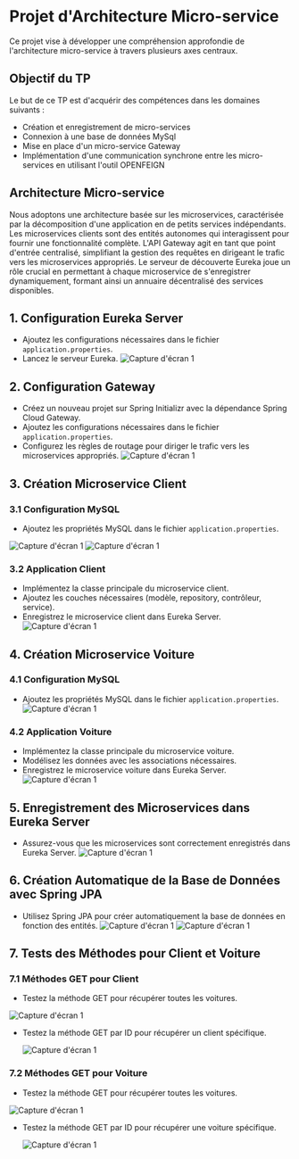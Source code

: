 # Projet d'Architecture Micro-service

Ce projet vise à développer une compréhension approfondie de l'architecture micro-service à travers plusieurs axes centraux.

## Objectif du TP

Le but de ce TP est d'acquérir des compétences dans les domaines suivants :
- Création et enregistrement de micro-services
- Connexion à une base de données MySql
- Mise en place d'un micro-service Gateway
- Implémentation d'une communication synchrone entre les micro-services en utilisant l'outil OPENFEIGN

## Architecture Micro-service

Nous adoptons une architecture basée sur les microservices, caractérisée par la décomposition d'une application en de petits services indépendants. Les microservices clients sont des entités autonomes qui interagissent pour fournir une fonctionnalité complète. L'API Gateway agit en tant que point d'entrée centralisé, simplifiant la gestion des requêtes en dirigeant le trafic vers les microservices appropriés. Le serveur de découverte Eureka joue un rôle crucial en permettant à chaque microservice de s'enregistrer dynamiquement, formant ainsi un annuaire décentralisé des services disponibles.


## 1. Configuration Eureka Server

- Ajoutez les configurations nécessaires dans le fichier `application.properties`.
- Lancez le serveur Eureka.
![Capture d'écran 1](images/interfaceeurika.png)

## 2. Configuration Gateway

- Créez un nouveau projet sur Spring Initializr avec la dépendance Spring Cloud Gateway.
- Ajoutez les configurations nécessaires dans le fichier `application.properties`.
- Configurez les règles de routage pour diriger le trafic vers les microservices appropriés.
![Capture d'écran 1](images/Gatway.png)

## 3. Création Microservice Client

### 3.1 Configuration MySQL

- Ajoutez les propriétés MySQL dans le fichier `application.properties`.
  
![Capture d'écran 1](images/ProprirtClient.png)
![Capture d'écran 1](images/ProprieterVoiture.png)


### 3.2 Application Client

- Implémentez la classe principale du microservice client.
- Ajoutez les couches nécessaires (modèle, repository, contrôleur, service).
- Enregistrez le microservice client dans Eureka Server.
![Capture d'écran 1](images/MainClient.png)

## 4. Création Microservice Voiture

### 4.1 Configuration MySQL

- Ajoutez les propriétés MySQL dans le fichier `application.properties`.
![Capture d'écran 1](images/voitureProperties.png)


### 4.2 Application Voiture

- Implémentez la classe principale du microservice voiture.
- Modélisez les données avec les associations nécessaires.
- Enregistrez le microservice voiture dans Eureka Server.
![Capture d'écran 1](images/VoitureApp.png)

## 5. Enregistrement des Microservices dans Eureka Server

- Assurez-vous que les microservices sont correctement enregistrés dans Eureka Server.
![Capture d'écran 1](images/interfaceeurika.PNG)

## 6. Création Automatique de la Base de Données avec Spring JPA

- Utilisez Spring JPA pour créer automatiquement la base de données en fonction des entités.
![Capture d'écran 1](images/mysqlClient.png)
![Capture d'écran 1](images/mysqlVoitute.png)

## 7. Tests des Méthodes pour Client et Voiture

### 7.1 Méthodes GET pour Client
- Testez la méthode GET pour récupérer toutes les voitures.
  
 ![Capture d'écran 1](images/VoitureById.png)

- Testez la méthode GET par ID pour récupérer un client spécifique.
  
  ![Capture d'écran 1](images/GetClientById.PNG)



### 7.2 Méthodes GET pour Voiture

- Testez la méthode GET pour récupérer toutes les voitures.
  
 ![Capture d'écran 1](images/VoitureListe.png)
 
- Testez la méthode GET par ID pour récupérer une voiture spécifique.
  
  ![Capture d'écran 1](images/GetVoitureById.png)



